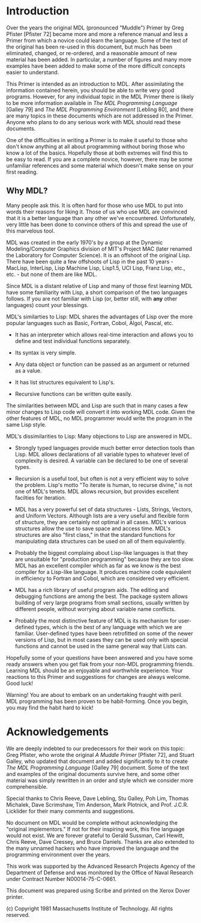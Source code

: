 # Introduction

Over the years the original MDL (pronounced "Muddle") Primer by Greg Pfister [Pfister 72] became more and more a reference manual and less a Primer from which a novice could learn the language. Some of the text of the original has been re-used in this document, but much has been eliminated, changed, or re-ordered, and a reasonable amount of new material has been added. In particular, a number of figures and many more examples have been added to make some of the more difficult concepts easier to understand.

This Primer is intended as an introduction to MDL. After assimilating the information contained herein, you should be able to write very good programs. However, for any individual topic in the MDL Primer there is likely to be more information available in _The MDL Programming Language_ [Galley 79] and _The MDL Programming Environment_ [Lebling 80], and there are many topics in these documents which are not addressed in the Primer. Anyone who plans to do any serious work with MDL should read these documents.

One of the difficulties in writing a Primer is to make it useful to those who don't know anything at all about programming without boring those who know a lot of the basics. Hopefully those at both extremes will find this to be easy to read. If you are a complete novice, however, there may be some unfamiliar references and some material which doesn't make sense on your first reading.

## Why MDL?

Many people ask this. It is often hard for those who use MDL to put into words their reasons for liking it. Those of us who use MDL are convinced that it is a better language than any other we've encountered. Unfortunately, very little has been done to convince others of this and spread the use of this marvelous tool.

MDL was created in the early 1970's by a group at the Dynamic Modeling/Computer Graphics division of MIT's Project MAC (later renamed the Laboratory for Computer Science). It is an offshoot of the original Lisp. There have been quite a few offshoots of Lisp in the past 10 years - MacLisp, InterLisp, Lisp Machine Lisp, Lisp1.5, UCI Lisp, Franz Lisp, etc., etc. - but none of them are like MDL.

Since MDL is a distant relative of Lisp and many of those first learning MDL have some familiarity with Lisp, a short comparison of the two languages follows. If you are not familiar with Lisp (or, better still, with __any__ other languages) count your blessings.

MDL's similarties to Lisp: MDL shares the advantages of Lisp over the more popular languages such as Basic, Fortran, Cobol, Algol, Pascal, etc.

- It has an interpreter which allows real-time interaction and allows you to define and test individual functions separately.

- Its syntax is very simple.

- Any data object or function can be passed as an argument or returned as a value.

- It has list structures equivalent to Lisp's.

- Recursive functions can be written quite easily.

The similarities between MDL and Lisp are such that in many cases a few minor changes to Lisp code will convert it into working MDL code. Given the other features of MDL, no MDL programmer would write the program in the same Lisp style.

MDL's dissimilarities to Lisp: Many objections to Lisp are answered in MDL.

- Strongly typed languages provide much better error detection tools than Lisp. MDL allows declarations of all variable types to whatever level of complexity is desired. A variable can be declared to be one of several types.

- Recursion is a useful tool, but often is not a very efficient way to solve the problem. Lisp's motto "To iterate is human, to recurse divine," is not one of MDL's tenets. MDL allows recursion, but provides excellent facilties for iteration.

- MDL has a very powerful set of data structures - Lists, Strings, Vectors, and Uniform Vectors. Although lists are a very useful and flexible form of structure, they are certainly not optimal in all cases. MDL's various structures allow the use to save space and access time. MDL's structures are also "first class," in that the standard functions for manipulating data structures can be used on all of them equivalently.

- Probably the biggest complaing about Lisp-like languages is that they are unsuitable for "production programming" because they are too slow. MDL has an excellent compiler which as far as we know is the best compiler for a Lisp-like language. It produces machine code equivalent in efficiency to Fortran and Cobol, which are considered very efficient.

- MDL has a rich library of useful program aids. The editing and debugging functions are among the best. The package system allows building of very large programs from small sections, usually written by different people, without worrying about variable name conflicts.

- Probably the most distinctive feature of MDL is its mechanism for user-defined types, which is the best of any language with which we are familiar. User-defined types have been retrofitted on some of the newer versions of Lisp, but in most cases they can be used only with special functions and cannot be used in the same general way that Lists can.

Hopefully some of your questions have been answered and you have some ready answers when you get flak from your non-MDL programming friends. Learning MDL should be an enjoyable and worthwhile experience. Your reactions to this Primer and suggestions for changes are always welcome. Good luck!

Warning! You are about to embark on an undertaking fraught with peril. MDL programming has been proven to be habit-forming. Once you begin, you may find the habit hard to kick!

# Acknowledgements

We are deeply indebted to our predecessors for their work on this topic: Greg Pfister, who wrote the original _A Muddle Primer_ [Pfister 72], and Stuart Galley, who updated that document and added significantly to it to create _The MDL Programming Language_ [Galley 79] document. Some of the text and examples of the original documents survive here, and some other material was simply rewritten in an order and style which we consider more comprehensible.

Special thanks to Chris Reeve, Dave Lebling, Stu Galley, Poh Lim, Thomas Michalek, Dave Scrimshaw, Tim Anderson, Mark Plotnick, and Prof. J.C.R. Licklider for their many comments and suggestions.

No document on MDL would be complete without acknowledging the "original implementors." If not for their inspiring work, this fine language would not exist. We are forever grateful to Gerald Sussman, Carl Hewitt, Chris Reeve, Dave Cressey, and Bruce Daniels. Thanks are also extended to the many unnamed hackers who have improved the language and the programming environment over the years.

This work was supported by the Advanced Research Projects Agency of the Department of Defense and was monitored by the Office of Naval Research under Contract Number N00014-75-C-0661.

This document was prepared using Scribe and printed on the Xerox Dover printer.

(c) Copyright 1981 Massachusetts Institute of Technology. All rights reserved.
